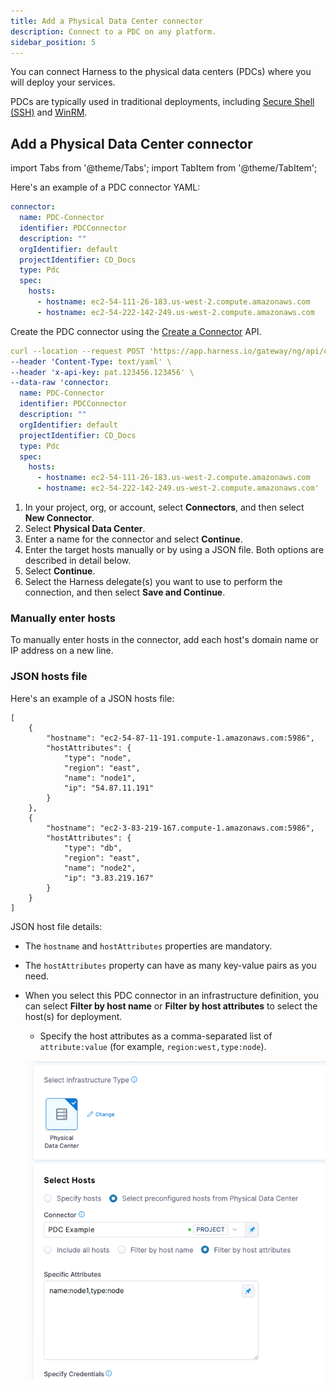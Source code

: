 ```yaml
---
title: Add a Physical Data Center connector
description: Connect to a PDC on any platform. 
sidebar_position: 5
---
```


You can connect Harness to the physical data centers (PDCs) where you will deploy your services.

PDCs are typically used in traditional deployments, including [Secure Shell (SSH)](/docs/continuous-delivery/deploy-srv-diff-platforms/traditional/ssh-ng) and [WinRM](/docs/continuous-delivery/deploy-srv-diff-platforms/traditional/win-rm-tutorial).

## Add a Physical Data Center connector


import Tabs from '@theme/Tabs';
import TabItem from '@theme/TabItem';


<Tabs>
  <TabItem value="YAML" label="YAML" default>


Here's an example of a PDC connector YAML:

```yaml
connector:
  name: PDC-Connector
  identifier: PDCConnector
  description: ""
  orgIdentifier: default
  projectIdentifier: CD_Docs
  type: Pdc
  spec:
    hosts:
      - hostname: ec2-54-111-26-183.us-west-2.compute.amazonaws.com
      - hostname: ec2-54-222-142-249.us-west-2.compute.amazonaws.com
```


</TabItem>
  <TabItem value="API" label="API">


Create the PDC connector using the [Create a Connector](https://apidocs.harness.io/tag/Connectors#operation/createConnector) API.


```yaml
curl --location --request POST 'https://app.harness.io/gateway/ng/api/connectors?accountIdentifier=123456' \
--header 'Content-Type: text/yaml' \
--header 'x-api-key: pat.123456.123456' \
--data-raw 'connector:
  name: PDC-Connector
  identifier: PDCConnector
  description: ""
  orgIdentifier: default
  projectIdentifier: CD_Docs
  type: Pdc
  spec:
    hosts:
      - hostname: ec2-54-111-26-183.us-west-2.compute.amazonaws.com
      - hostname: ec2-54-222-142-249.us-west-2.compute.amazonaws.com'
```


</TabItem>
  <TabItem value="Harness Manager" label="Harness Manager">


1. In your project, org, or account, select **Connectors**, and then select **New Connector**.
2. Select **Physical Data Center**.
3. Enter a name for the connector and select **Continue**.
4. Enter the target hosts manually or by using a JSON file. Both options are described in detail below.
5. Select **Continue**.
6. Select the Harness delegate(s) you want to use to perform the connection, and then select **Save and Continue**.



</TabItem>
</Tabs>


### Manually enter hosts

To manually enter hosts in the connector, add each host's domain name or IP address on a new line.

### JSON hosts file

Here's an example of a JSON hosts file:

```
[
    {
        "hostname": "ec2-54-87-11-191.compute-1.amazonaws.com:5986",
        "hostAttributes": {
            "type": "node",
            "region": "east",
            "name": "node1",
            "ip": "54.87.11.191"
        }
    },
    {
        "hostname": "ec2-3-83-219-167.compute-1.amazonaws.com:5986",
        "hostAttributes": {
            "type": "db",
            "region": "east",
            "name": "node2",
            "ip": "3.83.219.167"
        }
    }
]
```

JSON host file details:
- The `hostname` and `hostAttributes` properties are mandatory.
- The `hostAttributes` property can have as many key-value pairs as you need.
- When you select this PDC connector in an infrastructure definition, you can select **Filter by host name** or **Filter by host attributes** to select the host(s) for deployment.
  - Specify the host attributes as a comma-separated list of `attribute:value` (for example, `region:west,type:node`).
  
  ![filter by attributes](static/03f04039461392e58c2131391f278da95ea95e5c7d3c5e71e17913005342e9da.png)

